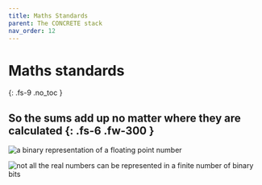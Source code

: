 ```yaml
---
title: Maths Standards
parent: The CONCRETE stack
nav_order: 12
---
```

# Maths standards
{: .fs-9 .no_toc }


So the sums add up no matter where they are calculated
{: .fs-6 .fw-300 }
----

![a binary representation of a floating point number](../../../../images/current/floating_point_in_binary.png)

![not all the real numbers can be represented in a finite number of binary bits](../../../../images/current/floating_point.png)